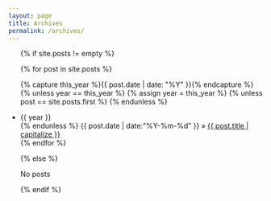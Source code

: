 ```yaml
---
layout: page
title: Archives
permalink: /archives/
---
```


<div class="post-inner">
<ul class="tags-box">


{% if site.posts != empty %}

{% for post in site.posts %}

<div class="tagbox-inner">

{% capture this_year %}{{ post.date | date: "%Y" }}{% endcapture %}
{% unless year == this_year %}
{% assign year = this_year %}
{% unless post == site.posts.first %}
{% endunless %}
<li id="{{ year }}">{{ year }}</li>
{% endunless %}
<time datetime="{{ post.date | date:"%Y-%m-%d" }}">
{{ post.date | date:"%Y-%m-%d" }}
</time>
&raquo; <a href="{{ site.baseurl }}{{ post.url }}">{{ post.title | capitalize }}</a><br />
</div>
{% endfor %}

{% else %}

<span>No posts</span>




{% endif %}

</ul>

</div>

